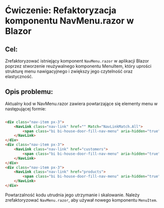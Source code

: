 # Ćwiczenie: Refaktoryzacja komponentu NavMenu.razor w Blazor

## Cel: 
Zrefaktoryzować istniejący komponent `NavMenu.razor` w aplikacji Blazor poprzez stworzenie reużywalnego komponentu MenuItem, który uprości strukturę menu nawigacyjnego i zwiększy jego czytelność oraz elastyczność.

## Opis problemu:
Aktualny kod w NavMenu.razor zawiera powtarzające się elementy menu w następującej formie:

```html

<div class="nav-item px-3">
    <NavLink class="nav-link" href="" Match="NavLinkMatch.All">
        <span class="bi bi-house-door-fill-nav-menu" aria-hidden="true"></span> Home
    </NavLink>
</div>
<div class="nav-item px-3">
    <NavLink class="nav-link" href="customers">
        <span class="bi bi-house-door-fill-nav-menu" aria-hidden="true"></span> Customers
    </NavLink>
</div>
<div class="nav-item px-3">
    <NavLink class="nav-link" href="products">
        <span class="bi bi-house-door-fill-nav-menu" aria-hidden="true"></span> Products
    </NavLink>
</div>
```

Powtarzalność kodu utrudnia jego utrzymanie i skalowanie. Należy zrefaktoryzować `NavMenu.razor`, aby używał nowego komponentu `MenuItem`.

